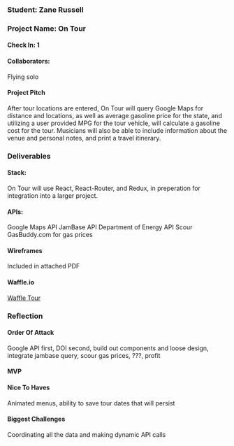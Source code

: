 ### Student: Zane Russell

### Project Name: On Tour

#### Check In: 1  

#### Collaborators:  
Flying solo

#### Project Pitch  
After tour locations are entered, On Tour will query Google Maps for distance and locations, as well as average gasoline price for the state, and utilizing a user provided MPG for the tour vehicle, will calculate a gasoline cost for the tour. Musicians will also be able to include information about the venue and personal notes, and print a travel itinerary.

### Deliverables  

#### Stack:
On Tour will use React, React-Router, and Redux, in preperation for integration into a larger project.

#### APIs:  
Google Maps API
JamBase API
Department of Energy API
Scour GasBuddy.com for gas prices

#### Wireframes  
Included in attached PDF

#### Waffle.io
[Waffle Tour](https://waffle.io/zanedr/OnTour)

### Reflection  

#### Order Of Attack  
Google API first, DOI second, build out components and loose design, integrate jambase query, scour gas prices, ???, profit

#### MVP

#### Nice To Haves   
Animated menus, ability to save tour dates that will persist

#### Biggest Challenges  
Coordinating all the data and making dynamic API calls
